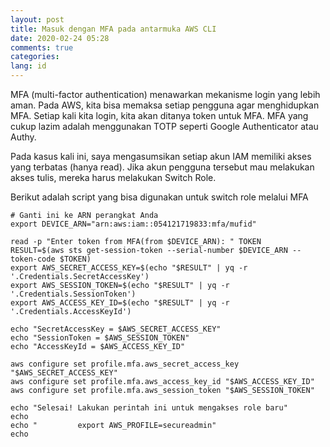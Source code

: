 ```yaml
---
layout: post
title: Masuk dengan MFA pada antarmuka AWS CLI
date: 2020-02-24 05:28
comments: true
categories:
lang: id
---
```


MFA (multi-factor authentication) menawarkan mekanisme login yang lebih aman.
Pada AWS, kita bisa memaksa setiap pengguna agar menghidupkan MFA. Setiap kali
kita login, kita akan ditanya token untuk MFA. MFA yang cukup lazim adalah
menggunakan TOTP seperti Google Authenticator atau Authy.

Pada kasus kali ini, saya mengasumsikan setiap akun IAM memiliki akses yang
terbatas (hanya read). Jika akun pengguna tersebut mau melakukan akses
tulis, mereka harus melakukan Switch Role.

Berikut adalah script yang bisa digunakan untuk switch role melalui MFA

    # Ganti ini ke ARN perangkat Anda
    export DEVICE_ARN="arn:aws:iam::054121719833:mfa/mufid"
    
    read -p "Enter token from MFA(from $DEVICE_ARN): " TOKEN
    RESULT=$(aws sts get-session-token --serial-number $DEVICE_ARN --token-code $TOKEN)
    export AWS_SECRET_ACCESS_KEY=$(echo "$RESULT" | yq -r '.Credentials.SecretAccessKey')
    export AWS_SESSION_TOKEN=$(echo "$RESULT" | yq -r '.Credentials.SessionToken')
    export AWS_ACCESS_KEY_ID=$(echo "$RESULT" | yq -r '.Credentials.AccessKeyId')

    echo "SecretAccessKey = $AWS_SECRET_ACCESS_KEY"
    echo "SessionToken = $AWS_SESSION_TOKEN"
    echo "AccessKeyId = $AWS_ACCESS_KEY_ID"

    aws configure set profile.mfa.aws_secret_access_key "$AWS_SECRET_ACCESS_KEY"
    aws configure set profile.mfa.aws_access_key_id "$AWS_ACCESS_KEY_ID"
    aws configure set profile.mfa.aws_session_token "$AWS_SESSION_TOKEN"

    echo "Selesai! Lakukan perintah ini untuk mengakses role baru"
    echo
    echo "         export AWS_PROFILE=secureadmin"
    echo
